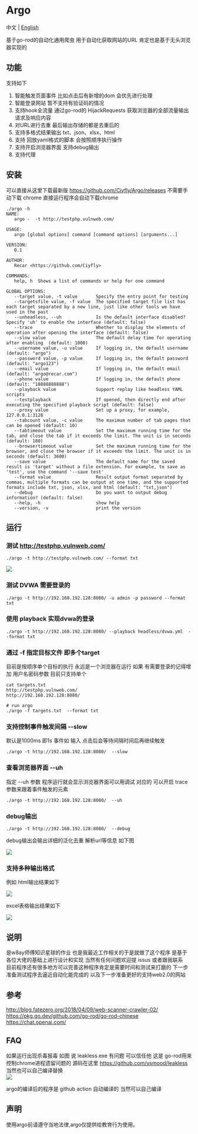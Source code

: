 # Argo

中文 |  [English ](./README_EN.md)

基于go-rod的自动化通用爬虫 用于自动化获取网站的URL 肯定也是基于无头浏览器实现的

## 功能
支持如下
1. 智能触发页面事件 比如点击后有新增的dom 会优先进行处理
2. 智能登录网站 暂不支持有验证码的情况
3. 支持hook全流量 通过go-rod的 HijackRequests 获取浏览器的全部流量输出请求及响应内容
4. 对URL进行去重 最后输出存储的都是去重后的
5. 支持多格式结果输出 txt、json、xlsx、html
6. 支持 回放yaml格式的脚本 会按照顺序执行操作
7. 支持开启浏览器界面 支持debug输出
8. 支持代理


## 安装

可以直接从这里下载最新版 https://github.com/Ciyfly/Argo/releases
不需要手动下载 chrome 直接运行程序会自动下载chrome

```shell
./argo -h
NAME:
   argo -  -t http://testphp.vulnweb.com/

USAGE:
   argo [global options] command [command options] [arguments...]

VERSION:
   0.1

AUTHOR:
   Recar <https://github.com/Ciyfly>

COMMANDS:
   help, h  Shows a list of commands or help for one command

GLOBAL OPTIONS:
   --target value, -t value       Specify the entry point for testing
   --targetsfile value, -f value  The specified target file list has each target separated by a new line, just like other tools we have used in the past
   --unheadless, --uh             Is the default interface disabled? Specify 'uh' to enable the interface (default: false)
   --trace                        Whether to display the elements of operation after opening the interface (default: false)
   --slow value                   The default delay time for operating after enabling  (default: 1000)
   --username value, -u value     If logging in, the default username  (default: "argo")
   --password value, -p value     If logging in, the default password (default: "argo123")
   --email value                  If logging in, the default email (default: "argo@recar.com")
   --phone value                  If logging in, the default phone (default: "18888888888")
   --playback value               Support replay like headless YAML scripts
   --testplayback                 If opened, then directly end after executing the specified playback script (default: false)
   --proxy value                  Set up a proxy, for example, 127.0.0.1:3128
   --tabcount value, -c value     The maximum number of tab pages that can be opened (default: 10)
   --tabtimeout value             Set the maximum running time for the tab, and close the tab if it exceeds the limit. The unit is in seconds (default: 180)
   --browsertimeout value         Set the maximum running time for the browser, and close the browser if it exceeds the limit. The unit is in seconds (default: 3600)
   --save value                   The default name for the saved result is 'target' without a file extension. For example, to save as 'test', use the command '--save test'
   --format value                 Result output format separated by commas, multiple formats can be output at one time, and the supported formats include txt, json, xlsx, and html (default: "txt,json")
   --debug                        Do you want to output debug information? (default: false)
   --help, -h                     show help
   --version, -v                  print the version

```

## 运行

### 测试 http://testphp.vulnweb.com/

```shell
./argo -t http://testphp.vulnweb.com/ --format txt 
```

![](imgs/demo.gif)

### 测试 DVWA 需要登录的

```shell
./argo -t http://192.168.192.128:8080/ -u admin -p password --format txt
```

### 使用 playback 实现dvwa的登录  

```shell
./argo -t http://192.168.192.128:8080/ --playback headless/dvwa.yml  --format txt
```

### 通过 -f 指定目标文件 即多个target

目前是按顺序单个目标的执行 永远是一个浏览器在运行
如果 有需要登录的记得增加 用户名密码参数 目前只支持单个  

```shell
cat targets.txt
http://testphp.vulnweb.com/
http://192.168.192.128:8080/

# run argo
./argo -f targets.txt  --format txt
```

### 支持控制事件触发间隔 --slow
默认是1000ms 即1s 事件如 输入 点击后会等待间隔时间后再继续触发  

```shell
./argo -t http://192.168.192.128:8080/  --slow 
```

### 查看浏览器界面 --uh

指定 --uh 参数 程序运行就会显示浏览器界面可以用调试 对应的 可以开启 trace 参数来跟着事件触发的元素  

```shell
./argo -t http://192.168.192.128:8080/  --uh
```

### debug输出

```shell
./argo -t http://192.168.192.128:8080/  --debug
```

debug输出会输出详细的泛化去重 解析url等信息 如下图  

![](imgs/debug.jpg)


### 支持多种输出格式
例如 html输出结果如下  

![](imgs/result_html.jpg)

excel表格输出结果如下  

![](imgs/result_excel.jpg)




## 说明
是w8ay师傅知识星球的作业 也是我最近工作相关的于是就做了这个程序 是基于各位大佬的基础上进行设计和实现 当然有任何问题欢迎提 issus 或者跟我联系   
目前程序还有很多地方可以完善这种程序肯定是需要时间和测试来打磨的 下一步准备测试程序去逼近自动化能完成的 以及下一步准备更好的支持web2.0的网站


## 参考

http://blog.fatezero.org/2018/04/09/web-scanner-crawler-02/  
https://pkg.go.dev/github.com/go-rod/go-rod-chinese  
https://chat.openai.com/  

## FAQ 

如果运行出现杀毒报毒 如图 说 leakless.exe 有问题 可以信任他 这是 go-rod用来控制chrome进程遗留问题的 源码在这里 https://github.com/ysmood/leakless 当然也可以自己编译替换  
![](imgs/leakless.png)

argo的编译后的程序是 github action 自动编译的 当然可以自己编译  

## 声明

使用argo前请遵守当地法律,argo仅提供给教育行为使用。